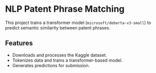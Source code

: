 # NLP Patent Phrase Matching

This project trains a transformer model (`microsoft/deberta-v3-small`) to predict semantic similarity between patent phrases.

## Features
- Downloads and processes the Kaggle dataset.
- Tokenizes data and trains a transformer-based model.
- Generates predictions for submission.
